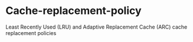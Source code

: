 # Cache-replacement-policy
Least Recently Used (LRU) and Adaptive Replacement Cache (ARC) cache replacement policies
